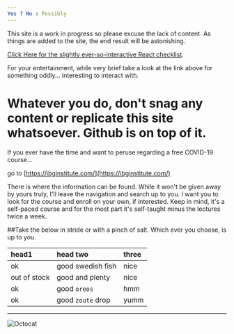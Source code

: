 ```yaml
---
Yes ? No : Possibly
---
```


This site is a work in progress so please excuse the lack of content.  As things are added to the site, the end result will be astonishing.

[Click Here for the slightly ever-so-interactive React checklist](./another-page.html).

For your entertainment, while very brief take a look at the link above for something oddly... interesting to interact with.

# Whatever you do, don't snag any content or replicate this site whatsoever.  Github is on top of it.

If you ever have the time and want to peruse regarding a free COVID-19 course...

go to [https://ibginstitute.com/](https://ibginstitute.com/)

There is where the information can be found.  While it won't be given away by yours truly, I'll leave the navigation and search up to you.  I want you to look for the course and enroll on your own, if interested.  Keep in mind, it's a self-paced course and for the most part it's self-taught minus the lectures twice a week.  

##Take the below in stride or with a pinch of salt.  Which ever you choose, is up to you.

| head1        | head two          | three |
|:-------------|:------------------|:------|
| ok           | good swedish fish | nice  |
| out of stock | good and plenty   | nice  |
| ok           | good `oreos`      | hmm   |
| ok           | good `zoute` drop | yumm  |

* * *

![Octocat](https://github.githubassets.com/images/icons/emoji/octocat.png)
